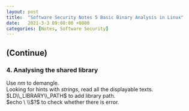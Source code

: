 ```yaml
---
layout: post
title:  "Software Security Notes 5 Basic Binary Analysis in Linux"
date:   2021-3-3 09:00:00 +0800
categories: [Notes, Software Security]
---
```


## (Continue)

### 4. Analysing the shared library  

Use $nm$ to demangle.  
Looking for hints with $strings$, read all the displayable texts.  
$LD\\_LIBRARY\\_PATH$ to add library path.  
$echo \ \\$?$ to check whether there is error.  